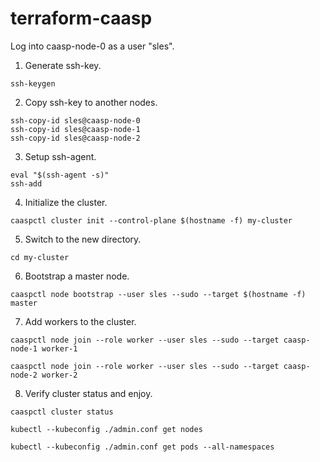 # terraform-caasp

Log into caasp-node-0 as a user "sles".

1. Generate ssh-key.

```
ssh-keygen
```

2. Copy ssh-key to another nodes.

```
ssh-copy-id sles@caasp-node-0
ssh-copy-id sles@caasp-node-1
ssh-copy-id sles@caasp-node-2
```

3. Setup ssh-agent.

```
eval "$(ssh-agent -s)"
ssh-add
```

4. Initialize the cluster.

```
caaspctl cluster init --control-plane $(hostname -f) my-cluster
```

5. Switch to the new directory.

```
cd my-cluster

```

6. Bootstrap a master node.


```
caaspctl node bootstrap --user sles --sudo --target $(hostname -f) master
```

7. Add workers to the cluster.

```
caaspctl node join --role worker --user sles --sudo --target caasp-node-1 worker-1

caaspctl node join --role worker --user sles --sudo --target caasp-node-2 worker-2
```

8. Verify cluster status and enjoy.

```
caaspctl cluster status

kubectl --kubeconfig ./admin.conf get nodes

kubectl --kubeconfig ./admin.conf get pods --all-namespaces
```
